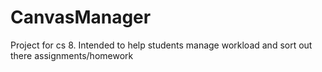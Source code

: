 # CanvasManager
Project for cs 8. Intended to help students manage workload and sort out there assignments/homework
